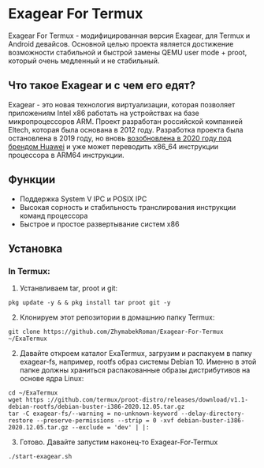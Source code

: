 # Exagear For Termux
Exagear For Termux - модифицированная версия Exagear, для Termux и Android девайсов. Основной целью проекта является достижение возможности стабильной и быстрой замены QEMU user mode + proot, который очень медленный и не стабильный.

## Что такое Exagear и с чем его едят?
Exagear - это новая технология виртуализации, которая позволяет приложениям Intel x86 работать на устройствах на базе микропроцессоров ARM. Проект разработан российской компанией Eltech, которая была основана в 2012 году. Разработка проекта была остановлена в 2019 году, но вновь [возобновлена в 2020 году под брендом Huawei](https://www.huaweicloud.com/kunpeng/software/exagear.html) и уже может переводить x86_64 инструкции процессора в ARM64 инструкции.

## Функции
* Поддержка System V IPC и POSIX IPC
* Высокая сорность и стабильность транслирования инструкции команд процессора 
* Быстрое и простое развертывание систем x86

## Установка
### In Termux:
1) Устанвливаем tar, proot и git:
```
pkg update -y & & pkg install tar proot git -y
```
2) Клонируем этот репозитории в домашнию папку Termux:
```
git clone https://github.com/ZhymabekRoman/Exagear-For-Termux ~/ExaTermux
```
2) Давайте откроем каталог ExaTermux, загрузим и распакуем в папку exagear-fs, например, rootfs образ системы Debian 10. Именно в этой папке должны храниться распакованные образы дистрибутивов на основе ядра Linux:
```
cd ~/ExaTermux
wget https ://github.com/termux/proot-distro/releases/download/v1.1-debian-rootfs/debian-buster-i386-2020.12.05.tar.gz
tar -C exagear-fs/--warning = no-unknown-keyword --delay-directory-restore --preserve-permissions --strip = 0 -xvf debian-buster-i386-2020.12.05.tar.gz --exclude = 'dev' | |:
```
3) Готово. Давайте запустим наконец-то Exagear-For-Termux
```
./start-exagear.sh
```